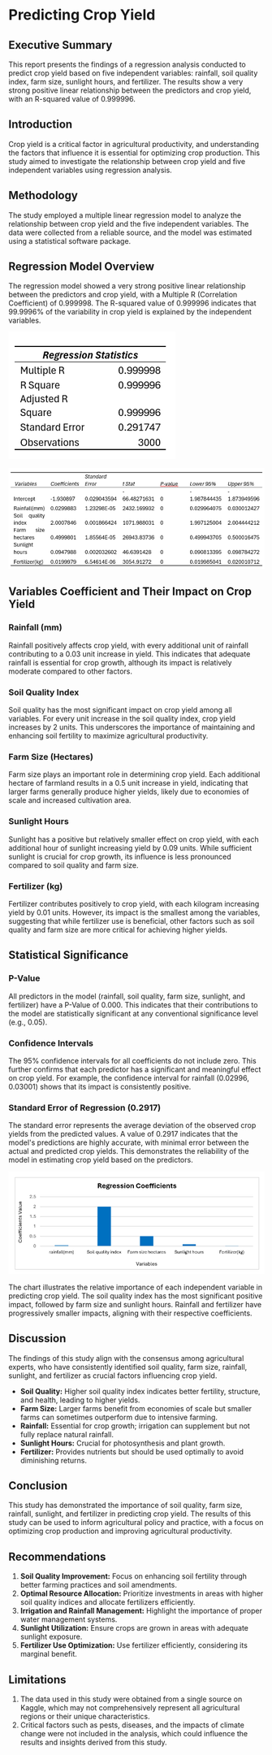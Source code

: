 # Predicting Crop Yield

## Executive Summary
This report presents the findings of a regression analysis conducted to predict crop yield based on five independent variables: rainfall, soil quality index, farm size, sunlight hours, and fertilizer. The results show a very strong positive linear relationship between the predictors and crop yield, with an R-squared value of 0.999996.

## Introduction
Crop yield is a critical factor in agricultural productivity, and understanding the factors that influence it is essential for optimizing crop production. This study aimed to investigate the relationship between crop yield and five independent variables using regression analysis.

## Methodology
The study employed a multiple linear regression model to analyze the relationship between crop yield and the five independent variables. The data were collected from a reliable source, and the model was estimated using a statistical software package.

## Regression Model Overview
The regression model showed a very strong positive linear relationship between the predictors and crop yield, with a Multiple R (Correlation Coefficient) of 0.999998. The R-squared value of 0.999996 indicates that 99.9996% of the variability in crop yield is explained by the independent variables.

![Statistics](https://github.com/Bahkeezz/Regression-Analysis-Report/blob/d962d761f1ec60ddcfc7757cbc22d8e0c249028c/statistics.png)


![Analysis](https://raw.githubusercontent.com/Bahkeezz/Regression-Analysis-Report/main/regression.png)

## Variables Coefficient and Their Impact on Crop Yield

### Rainfall (mm)
Rainfall positively affects crop yield, with every additional unit of rainfall contributing to a 0.03 unit increase in yield. This indicates that adequate rainfall is essential for crop growth, although its impact is relatively moderate compared to other factors.

### Soil Quality Index
Soil quality has the most significant impact on crop yield among all variables. For every unit increase in the soil quality index, crop yield increases by 2 units. This underscores the importance of maintaining and enhancing soil fertility to maximize agricultural productivity.

### Farm Size (Hectares)
Farm size plays an important role in determining crop yield. Each additional hectare of farmland results in a 0.5 unit increase in yield, indicating that larger farms generally produce higher yields, likely due to economies of scale and increased cultivation area.

### Sunlight Hours
Sunlight has a positive but relatively smaller effect on crop yield, with each additional hour of sunlight increasing yield by 0.09 units. While sufficient sunlight is crucial for crop growth, its influence is less pronounced compared to soil quality and farm size.

### Fertilizer (kg)
Fertilizer contributes positively to crop yield, with each kilogram increasing yield by 0.01 units. However, its impact is the smallest among the variables, suggesting that while fertilizer use is beneficial, other factors such as soil quality and farm size are more critical for achieving higher yields.

## Statistical Significance

### P-Value
All predictors in the model (rainfall, soil quality, farm size, sunlight, and fertilizer) have a P-Value of 0.000. This indicates that their contributions to the model are statistically significant at any conventional significance level (e.g., 0.05). 

### Confidence Intervals
The 95% confidence intervals for all coefficients do not include zero. This further confirms that each predictor has a significant and meaningful effect on crop yield. For example, the confidence interval for rainfall (0.02996, 0.03001) shows that its impact is consistently positive.

### Standard Error of Regression (0.2917)
The standard error represents the average deviation of the observed crop yields from the predicted values. A value of 0.2917 indicates that the model's predictions are highly accurate, with minimal error between the actual and predicted crop yields. This demonstrates the reliability of the model in estimating crop yield based on the predictors.

![Chart](https://github.com/Bahkeezz/Regression-Analysis-Report/blob/e2c4e0339c3b8598f1a838fd0bacca3037845e4f/bar_chart.png)

The chart illustrates the relative importance of each independent variable in predicting crop yield. The soil quality index has the most significant positive impact, followed by farm size and sunlight hours. Rainfall and fertilizer have progressively smaller impacts, aligning with their respective coefficients.

## Discussion
The findings of this study align with the consensus among agricultural experts, who have consistently identified soil quality, farm size, rainfall, sunlight, and fertilizer as crucial factors influencing crop yield.

- **Soil Quality:** Higher soil quality index indicates better fertility, structure, and health, leading to higher yields. 
- **Farm Size:** Larger farms benefit from economies of scale but smaller farms can sometimes outperform due to intensive farming.
- **Rainfall:** Essential for crop growth; irrigation can supplement but not fully replace natural rainfall.
- **Sunlight Hours:** Crucial for photosynthesis and plant growth.
- **Fertilizer:** Provides nutrients but should be used optimally to avoid diminishing returns.

## Conclusion
This study has demonstrated the importance of soil quality, farm size, rainfall, sunlight, and fertilizer in predicting crop yield. The results of this study can be used to inform agricultural policy and practice, with a focus on optimizing crop production and improving agricultural productivity.

## Recommendations
1. **Soil Quality Improvement:** Focus on enhancing soil fertility through better farming practices and soil amendments.
2. **Optimal Resource Allocation:** Prioritize investments in areas with higher soil quality indices and allocate fertilizers efficiently.
3. **Irrigation and Rainfall Management:** Highlight the importance of proper water management systems.
4. **Sunlight Utilization:** Ensure crops are grown in areas with adequate sunlight exposure.
5. **Fertilizer Use Optimization:** Use fertilizer efficiently, considering its marginal benefit.

## Limitations
1. The data used in this study were obtained from a single source on Kaggle, which may not comprehensively represent all agricultural regions or their unique characteristics.
2. Critical factors such as pests, diseases, and the impacts of climate change were not included in the analysis, which could influence the results and insights derived from this study.

